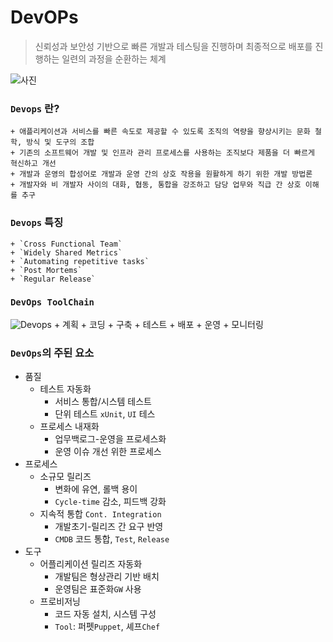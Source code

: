 # DevOPs
> 신뢰성과 보안성 기반으로 빠른 개발과 테스팅을 진행하며 최종적으로 배포를 진행하는 일련의 과정을 순환하는 체계

![사진](https://dinfree.com/lecture/backend/img/jw_1.2_1.png)

### `Devops` 란?
    + 애플리케이션과 서비스를 빠른 속도로 제공할 수 있도록 조직의 역량을 향상시키는 문화 철학, 방식 및 도구의 조합
    + 기존의 소프트웨어 개발 및 인프라 관리 프로세스를 사용하는 조직보다 제품을 더 빠르게 혁신하고 개선
    + 개발과 운영의 합성어로 개발과 운영 간의 상호 작용을 원활하게 하기 위한 개발 방법론
    + 개발자와 비 개발자 사이의 대화, 협동, 통합을 강조하고 담당 업무와 직급 간 상호 이해를 추구

### `Devops` 특징
    + `Cross Functional Team`
    + `Widely Shared Metrics`
    + `Automating repetitive tasks`
    + `Post Mortems`
    + `Regular Release`

### `DevOps ToolChain`
![Devops](http://www.datanet.co.kr/news/photo/201907/135675_61340_711.jpg)
    + 계획
    + 코딩
    + 구축
    + 테스트
    + 배포
    + 운영
    + 모니터링

### `DevOps`의 주된 요소
- 품질
    + 테스트 자동화
       - 서비스 통합/시스템 테스트
       - 단위 테스트 `xUnit`, `UI` 테스
    + 프로세스 내재화
       - 업무백로그-운영을 프로세스화
       - 운영 이슈 개선 위한 프로세스
- 프로세스	
    + 소규모 릴리즈	
       - 변화에 유연, 롤백 용이
       - `Cycle-time` 감소, 피드백 강화
    + 지속적 통합 `Cont. Integration`
       - 개발초기-릴리즈 간 요구 반영
       - `CMDB` 코드 통합, `Test`, `Release`
- 도구	
    + 어플리케이션 릴리즈 자동화	
       - 개발팀은 형상관리 기반 배치
       - 운영팀은 표준화`GW` 사용
    + 프로비저닝	
       - 코드 자동 설치, 시스템 구성
       - `Tool`: 퍼펫`Puppet`, 셰프`Chef`
